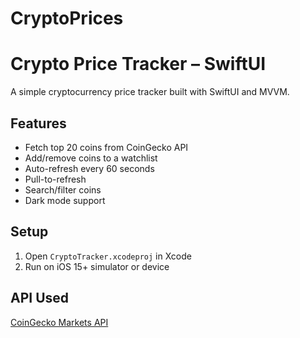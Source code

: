 # CryptoPrices

# Crypto Price Tracker – SwiftUI

A simple cryptocurrency price tracker built with SwiftUI and MVVM.

## Features
- Fetch top 20 coins from CoinGecko API
- Add/remove coins to a watchlist
- Auto-refresh every 60 seconds
- Pull-to-refresh
- Search/filter coins
- Dark mode support

## Setup
1. Open `CryptoTracker.xcodeproj` in Xcode
2. Run on iOS 15+ simulator or device

## API Used
[CoinGecko Markets API](https://api.coingecko.com/api/v3/coins/markets)